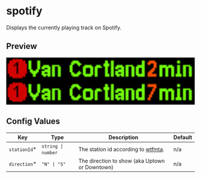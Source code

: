 # spotify

Displays the currently playing track on Spotify.

## Preview

<!-- TODO: update preview -->
<img src="./docs/render.gif" width="512px"/>

## Config Values

| Key           | Type               | Description                                    | Default |
| ------------- | ------------------ | ---------------------------------------------- | ------- |
| `stationId`\* | `string \| number` | The station id according to [wtfmta]().        | n/a     |
| `direction`\* | `"N" \| "S"`       | The direction to show (aka Uptown or Downtown) | n/a     |
